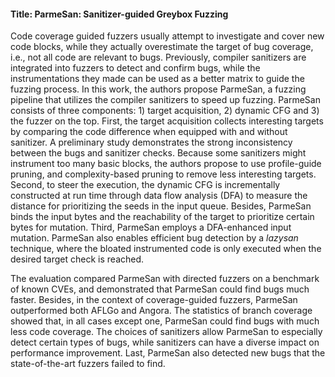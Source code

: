 #### Title: ParmeSan: Sanitizer-guided Greybox Fuzzing

Code coverage guided fuzzers usually attempt to investigate and cover new code blocks, while they actually overestimate the target of bug coverage, i.e., not all code are relevant to bugs.
Previously, compiler sanitizers are integrated into fuzzers to detect and confirm bugs, while the instrumentations they made can be used as a better matrix to guide the fuzzing process. 
In this work, the authors propose ParmeSan, a fuzzing pipeline that utilizes the compiler sanitizers to speed up fuzzing.
ParmeSan consists of three components: 1) target acquisition, 2) dynamic CFG and 3) the fuzzer on the top.
First, the target acquisition collects interesting targets by comparing the code difference when equipped with and without sanitizer.
A preliminary study demonstrates the strong inconsistency between the bugs and sanitizer checks.
Because some sanitizers might instrument too many basic blocks, the authors propose to use profile-guide pruning, and complexity-based pruning to remove less interesting targets.
Second, to steer the execution, the dynamic CFG is incrementally constructed at run time through data flow analysis (DFA) to measure the distance for prioritizing the seeds in the input queue.
Besides, ParmeSan binds the input bytes and the reachability of the target to prioritize certain bytes for mutation.
Third, ParmeSan employs a DFA-enhanced input mutation. ParmeSan also enables efficient bug detection by a *lazysan* technique, where the bloated instrumented code is only executed when the desired target check is reached.

The evaluation compared ParmeSan with directed fuzzers on a benchmark of known CVEs, and demonstrated that ParmeSan could find bugs much faster.
Besides, in the context of coverage-guided fuzzers, ParmeSan outperformed both AFLGo and Angora.
The statistics of branch coverage showed that,
in all cases except one, ParmeSan could find bugs with much less code coverage.
The choices of sanitizers allow ParmeSan to especially detect certain types of bugs, while sanitizers can have a diverse impact on performance improvement.
Last, ParmeSan also detected new bugs that the state-of-the-art fuzzers failed to find.

